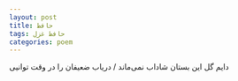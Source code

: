 ```yaml
---
layout: post
title: حافظ
tags: حافظ غزل
categories: poem
---
```


دایم گل این بستان شاداب نمی‌ماند / دریاب ضعیفان را در وقت توانیی
